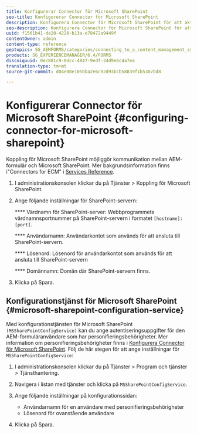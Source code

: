 ```yaml
---
title: Konfigurerar Connector för Microsoft SharePoint
seo-title: Konfigurerar Connector för Microsoft SharePoint
description: Konfigurera Connector för Microsoft SharePoint för att aktivera kommunikation mellan AEM-formulär och Microsoft SharePoint.
seo-description: Konfigurera Connector för Microsoft SharePoint för att aktivera kommunikation mellan AEM-formulär och Microsoft SharePoint.
uuid: f1561b41-da20-4220-b13a-e78472a9449f
contentOwner: admin
content-type: reference
geptopics: SG_AEMFORMS/categories/connecting_to_a_content_management_system
products: SG_EXPERIENCEMANAGER/6.4/FORMS
discoiquuid: 0ec881c9-8dcc-4847-9edf-24d9e6c4a7ea
translation-type: tm+mt
source-git-commit: d04e08e105bba2e6c92d93bcb58839f1b5307bd8

---
```



# Konfigurerar Connector för Microsoft SharePoint {#configuring-connector-for-microsoft-sharepoint}

Koppling för Microsoft SharePoint möjliggör kommunikation mellan AEM-formulär och Microsoft SharePoint. Mer bakgrundsinformation finns i&quot;Connectors for ECM&quot; i [Services Reference](https://www.adobe.com/go/learn_aemforms_services_63).

1. I administrationskonsolen klickar du på Tjänster > Koppling för Microsoft SharePoint.
1. Ange följande inställningar för SharePoint-servern:

   **** Värdnamn för SharePoint-server: Webbprogrammets värdnamnsportnummer på SharePoint-servern i formatet `[hostname]:[port]`.

   **** Användarnamn: Användarkontot som används för att ansluta till SharePoint-servern.

   **** Lösenord: Lösenord för användarkontot som används för att ansluta till SharePoint-servern

   **** Domännamn: Domän där SharePoint-servern finns.

1. Klicka på Spara.

## Konfigurationstjänst för Microsoft SharePoint {#microsoft-sharepoint-configuration-service}

Med konfigurationstjänsten för Microsoft SharePoint `(MSSharePointConfigService)` kan du ange autentiseringsuppgifter för den AEM-formuläranvändare som har personifieringsbehörigheter. Mer information om personifieringsbehörigheter finns i [Konfigurera Connector för Microsoft SharePoint](https://help.adobe.com/en_US/AEMForms/6.1/SharePointConfig/index.html). Följ de här stegen för att ange inställningar för `MSSharePointConfigService`:

1. I administrationskonsolen klickar du på Tjänster > Program och tjänster > Tjänsthantering.
1. Navigera i listan med tjänster och klicka på `MSSharePointConfigService`.
1. Ange följande inställningar på konfigurationssidan:

   * Användarnamn för en användare med personifieringsbehörigheter
   * Lösenord för ovanstående användare

1. Klicka på Spara.

